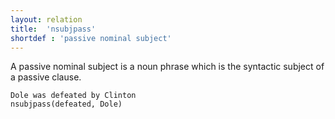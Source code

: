 ```yaml
---
layout: relation
title:  'nsubjpass'
shortdef : 'passive nominal subject'
---
```


A passive nominal subject is a noun phrase which is the syntactic
subject of a passive clause.

~~~ sdparse
Dole was defeated by Clinton
nsubjpass(defeated, Dole)
~~~
<!-- Interlanguage links updated Út zář 29 20:23:38 CEST 2020 -->

